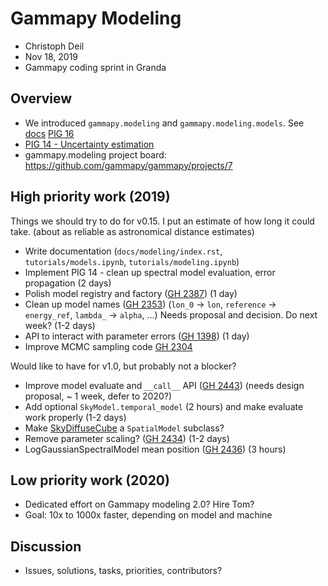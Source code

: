 # Gammapy Modeling

- Christoph Deil
- Nov 18, 2019
- Gammapy coding sprint in Granda

## Overview

- We introduced `gammapy.modeling` and `gammapy.modeling.models`. See [docs](https://docs.gammapy.org/dev/modeling/index.html#reference-api) [PIG 16](https://docs.gammapy.org/0.14/development/pigs/pig-016.html)
- [PIG 14 - Uncertainty estimation](https://github.com/gammapy/gammapy/pull/2255)
- gammapy.modeling project board: https://github.com/gammapy/gammapy/projects/7

## High priority work (2019)

Things we should try to do for v0.15. I put an estimate of how long it could take.
(about as reliable as astronomical distance estimates)

- Write documentation (`docs/modeling/index.rst`, `tutorials/models.ipynb`, `tutorials/modeling.ipynb`)
- Implement PIG 14 - clean up spectral model evaluation, error propagation (2 days)
- Polish model registry and factory ([GH 2387](https://github.com/gammapy/gammapy/issues/2387#issuecomment-553777765)) (1 day)
- Clean up model names ([GH 2353](https://github.com/gammapy/gammapy/issues/2353))
  (`lon_0` -> `lon`, `reference` -> `energy_ref`, `lambda_` -> `alpha`, ...)
  Needs proposal and decision. Do next week? (1-2 days)
- API to interact with parameter errors ([GH 1398](https://github.com/gammapy/gammapy/issues/1398)) (1 day)
- Improve MCMC sampling code [GH 2304](https://github.com/gammapy/gammapy/issues/2304)

Would like to have for v1.0, but probably not a blocker?

- Improve model evaluate and `__call__` API ([GH 2443](https://github.com/gammapy/gammapy/issues/2443)) (needs design proposal, ~ 1 week, defer to 2020?)
- Add optional `SkyModel.temporal_model` (2 hours) and make evaluate work properly (1-2 days)
- Make [SkyDiffuseCube](https://docs.gammapy.org/dev/api/gammapy.modeling.models.SkyDiffuseCube.html) a `SpatialModel` subclass?
- Remove parameter scaling? ([GH 2434](https://github.com/gammapy/gammapy/issues/2434)) (1-2 days)
- LogGaussianSpectralModel mean position ([GH 2436](https://github.com/gammapy/gammapy/issues/2436)) (3 hours)

## Low priority work (2020)

- Dedicated effort on Gammapy modeling 2.0? Hire Tom?
- Goal: 10x to 1000x faster, depending on model and machine

## Discussion

- Issues, solutions, tasks, priorities, contributors?

